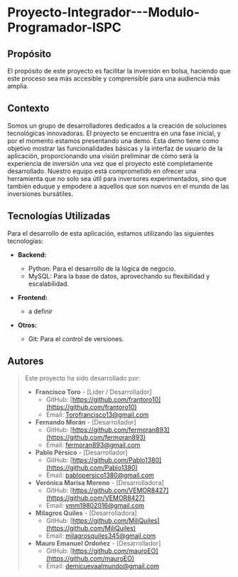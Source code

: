 # Proyecto-Integrador---Modulo-Programador-ISPC

## Propósito

El propósito de este proyecto es facilitar la inversión en bolsa, haciendo que este proceso sea más accesible y comprensible para una audiencia más amplia.

## Contexto

Somos un grupo de desarrolladores dedicados a la creación de soluciones tecnológicas innovadoras.
El proyecto se encuentra en una fase inicial, y por el momento estamos presentando una demo. Esta demo tiene como objetivo mostrar las funcionalidades básicas y la interfaz de usuario de la aplicación, proporcionando una visión preliminar de cómo será la experiencia de inversión una vez que el proyecto esté completamente desarrollado.
Nuestro equipo está comprometido en ofrecer una herramienta que no solo sea útil para inversores experimentados, sino que también eduque y empodere a aquellos que son nuevos en el mundo de las inversiones bursátiles.

## Tecnologías Utilizadas

Para el desarrollo de esta aplicación, estamos utilizando las siguientes tecnologías:

- **Backend:**
  - Python: Para el desarrollo de la lógica de negocio.
  - MySQL: Para la base de datos, aprovechando su flexibilidad y escalabilidad.

- **Frontend:**
  - a definir
  
- **Otros:**
  - Git: Para el control de versiones.

## Autores

> Este proyecto ha sido desarrollado por:
> 
> - **Francisco Toro** - [Lider / Desarrollador]
>   - GitHub: [https://github.com/frantoro10](https://github.com/frantoro10)
>   - Email: Torofrancisco13@gmail.com
> - **Fernando Morán** - [Desarrollador]
>   - GitHub: [https://github.com/fermoran893](https://github.com/fermoran893)
>   - Email: fermoran893@gmail.com
> - **Pablo Pérsico** - [Desarrollador]
>   - GitHub: [https://github.com/Pablo1380](https://github.com/Pablo1380)
>   - Email: pablopersico1380@gmail.com
> - **Verónica Marisa Moreno** - [Desarrolladora]
>   - GitHub: [https://github.com/VEMOR8427](https://github.com/VEMOR8427)
>   - Email: vmm19802016@gmail.com
> - **Milagros Quiles** - [Desarrolladora]
>   - GitHub: [https://github.com/MiliQuiles](https://github.com/MiliQuiles)
>   - Email: milagrosquiles345@gmail.com
> - **Mauro Emanuel Ordoñez** - [Desarrollador]
>   - GitHub: [https://github.com/mauroEO](https://github.com/mauroEO)
>   - Email: demicuevaalmundo@gmail.com
